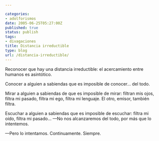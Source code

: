 ```yaml
---

categories:
- adolforismos
date: 2005-06-25T05:27:00Z
published: true
status: publish
tags:
- divagaciones
title: Distancia irreductible
type: blog
url: /distancia-irreductible/
---
```


Reconocer que hay una distancia irreductible: el acercamiento entre humanos es asintótico.

Conocer a alguien a sabiendas que es imposible de conocer… del todo.

Mirar a alguien a sabiendas de que es imposible de mirar: filtran mis ojos, filtra mi pasado, filtra mi ego, filtra mi lenguaje. El otro, emisor, también filtra.

Escuchar a alguien a sabiendas que es imposible de escuchar: filtra mi oído, filtra mi pasado…
—No nos alcanzaremos del todo, por más que lo intentemos.

—Pero lo intentamos. Continuamente. Siempre.
